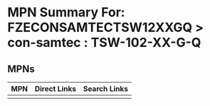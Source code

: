 



# MPN Summary For: FZECONSAMTECTSW12XXGQ > con-samtec : TSW-102-XX-G-Q

## MPNs
  

|MPN|Direct Links|Search Links|
| :--- | :--- | :--- |
||||
